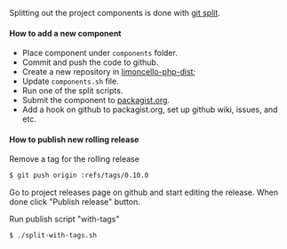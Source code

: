 Splitting out the project components is done with [git split](https://github.com/dflydev/git-subsplit).

#### How to add a new component

- Place component under `components` folder.
- Commit and push the code to github.
- Create a new repository in [limoncello-php-dist](https://github.com/limoncello-php-dist);
- Update `components.sh` file.
- Run one of the split scripts.
- Submit the component to [packagist.org](https://packagist.org/).
- Add a hook on github to packagist.org, set up github wiki, issues, and etc.

#### How to publish new rolling release

Remove a tag for the rolling release

```bash
$ git push origin :refs/tags/0.10.0
```

Go to project releases page on github and start editing the release. When done click "Publish release" button. 

Run publish script "with-tags"

```bash
$ ./split-with-tags.sh
```

